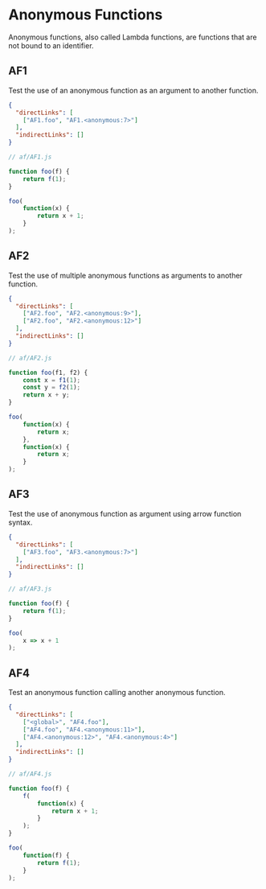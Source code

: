 # Anonymous Functions
Anonymous functions, also called Lambda functions, are functions that are not bound to an identifier.

## AF1
[//]: # (MAIN: global)
Test the use of an anonymous function as an argument to another function.

```json
{
  "directLinks": [
    ["AF1.foo", "AF1.<anonymous:7>"]
  ],
  "indirectLinks": []
}
```
```js
// af/AF1.js

function foo(f) {
    return f(1);
}

foo(
    function(x) {
        return x + 1;
    }
);
```
[//]: # (END)

## AF2
[//]: # (MAIN: global)
Test the use of multiple anonymous functions as arguments to another function.

```json
{
  "directLinks": [
    ["AF2.foo", "AF2.<anonymous:9>"],
    ["AF2.foo", "AF2.<anonymous:12>"]
  ],
  "indirectLinks": []
}
```
```js
// af/AF2.js

function foo(f1, f2) {
    const x = f1(1);
    const y = f2(1);
    return x + y;
}

foo(
    function(x) {
        return x;
    }, 
    function(x) {
        return x;
    }
);
```
[//]: # (END)

## AF3
[//]: # (MAIN: global)
Test the use of anonymous function as argument using arrow function syntax.

```json
{
  "directLinks": [
    ["AF3.foo", "AF3.<anonymous:7>"]
  ],
  "indirectLinks": []
}
```
```js
// af/AF3.js

function foo(f) {
    return f(1);
}

foo(
    x => x + 1
);
```
[//]: # (END)

## AF4
[//]: # (MAIN: global)
Test an anonymous function calling another anonymous function.

```json
{
  "directLinks": [
    ["<global>", "AF4.foo"],
    ["AF4.foo", "AF4.<anonymous:11>"],
    ["AF4.<anonymous:12>", "AF4.<anonymous:4>"]
  ],
  "indirectLinks": []
}
```
```js
// af/AF4.js

function foo(f) {
    f(
        function(x) {
            return x + 1;
        }
    );
}

foo(
    function(f) {
        return f(1);
    }
);
```
[//]: # (END)
